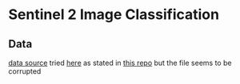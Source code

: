# Sentinel 2 Image Classification

## Data
[data source](http://madm.dfki.de/files/sentinel/EuroSAT.zip)
tried [here](https://zenodo.org/record/7711810#.ZAm3k-zMKEA) as stated in [this repo](https://github.com/phelber/EuroSAT) but the file seems to be corrupted